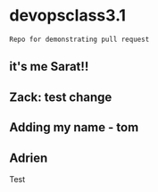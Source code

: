 # devopsclass3.1

```text
Repo for demonstrating pull request
```

## it's me Sarat!!

## Zack: test change

## Adding my name - tom

## Adrien

Test
